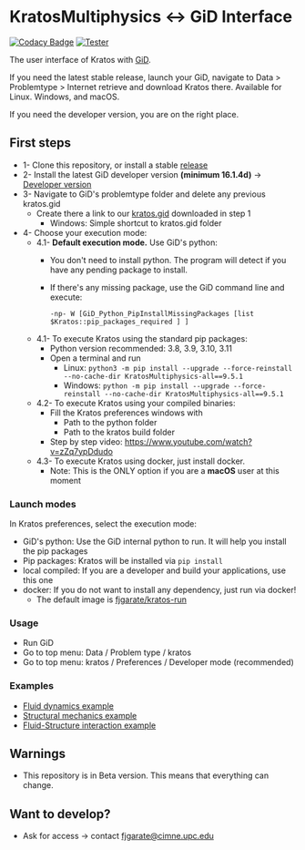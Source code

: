 # KratosMultiphysics <-> GiD Interface

[![Codacy Badge](https://app.codacy.com/project/badge/Grade/36d3d305c87e4bb398bc87ea2e3b890e)](https://www.codacy.com/gh/KratosMultiphysics/GiDInterface/dashboard?utm_source=github.com&amp;utm_medium=referral&amp;utm_content=KratosMultiphysics/GiDInterface&amp;utm_campaign=Badge_Grade)
[![Tester](https://github.com/KratosMultiphysics/GiDInterface/actions/workflows/tester.yml/badge.svg)](https://github.com/KratosMultiphysics/GiDInterface/actions/workflows/tester.yml)

The user interface of Kratos with [GiD](http://www.gidsimulation.com).

If you need the latest stable release, launch your GiD, navigate to Data > Problemtype > Internet retrieve and download Kratos there.
Available for Linux. Windows, and macOS.

If you need the developer version, you are on the right place.

## First steps
* 1- Clone this repository, or install a stable [release](https://github.com/KratosMultiphysics/GiDInterface/releases)
* 2- Install the latest GiD developer version **(minimum 16.1.4d)** -> [Developer version](https://www.gidsimulation.com/gid-for-science/downloads/)
* 3- Navigate to GiD's problemtype folder and delete any previous kratos.gid
    * Create there a link to our [kratos.gid](./kratos.gid/) downloaded in step 1
        * Windows: Simple shortcut to kratos.gid folder
* 4- Choose your execution mode:
    * 4.1- **Default execution mode.** Use GiD's python:
        * You don't need to install python. The program will detect if you have any pending package to install.
        * If there's any missing package, use the GiD command line and execute:
        
            `-np- W [GiD_Python_PipInstallMissingPackages [list $Kratos::pip_packages_required ] ]`
    * 4.1- To execute Kratos using the standard pip packages:
        * Python version recommended: 3.8, 3.9, 3.10, 3.11
        * Open a terminal and run
            - Linux: `python3 -m pip install --upgrade --force-reinstall --no-cache-dir KratosMultiphysics-all==9.5.1`
            - Windows: `python -m pip install --upgrade --force-reinstall --no-cache-dir KratosMultiphysics-all==9.5.1`
    * 4.2- To execute Kratos using your compiled binaries:
        * Fill the Kratos preferences windows with
            - Path to the python folder
            - Path to the kratos build folder
        * Step by step video: https://www.youtube.com/watch?v=zZq7ypDdudo
    * 4.3- To execute Kratos using docker, just install docker.
        * Note: This is the ONLY option if you are a **macOS** user at this moment

### Launch modes
In Kratos preferences, select the execution mode:
* GiD's python: Use the GiD internal python to run. It will help you install the pip packages
* Pip packages: Kratos will be installed via `pip install`
* local compiled: If you are a developer and build your applications, use this one
* docker: If you do not want to install any dependency, just run via docker!
    * The default image is [fjgarate/kratos-run](https://hub.docker.com/repository/docker/fjgarate/kratos-run)

### Usage
* Run GiD
* Go to top menu: Data / Problem type / kratos
* Go to top menu: kratos / Preferences / Developer mode (recommended)

### Examples
* [Fluid dynamics example](https://github.com/KratosMultiphysics/Kratos/wiki/Running-an-example-from-GiD#3-set-a-fluid-dynamics-problem)
* [Structural mechanics example](https://github.com/KratosMultiphysics/Kratos/wiki/Running-an-example-from-GiD#4-set-a-structural-mechanics-problem)
* [Fluid-Structure interaction example](https://github.com/KratosMultiphysics/Kratos/wiki/Running-an-example-from-GiD#5-set-a-fluid-structure-interaction-problem)

## Warnings
* This repository is in Beta version. This means that everything can change.

## Want to develop?
* Ask for access -> contact fjgarate@cimne.upc.edu

